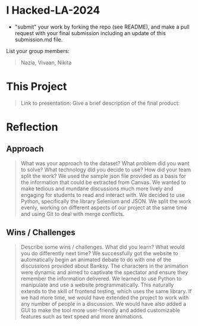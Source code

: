 # I Hacked-LA-2024
- "submit" your work by forking the repo (see README), and make a pull request with your final submission including an update of this submission.md file. 

List your group members:
> Nazia, Vivaan, Nikita

# This Project
> Link to presentation: 
> Give a brief description of the final product:

# Reflection
## Approach
> What was your approach to the dataset? What problem did you want to solve? What technology did you decide to use? How did your team split the work?
We used the sample json file provided as a basis for the information that could be extracted from Canvas. We wanted to make tedious and mundane discussions much more lively and engaging for students to read and interact with. We decided to use Python, specifically the library Selenium and JSON. We split the work evenly, working on different aspects of our project at the same time and using Git to deal with merge conflicts.

## Wins / Challenges
> Describe some wins / challenges. What did you learn? What would you do differently next time?
We successfully got the website to automatically begin an animated debate to do with one of the discussions provided about Banksy. The characters in the animation were dynamic and aimed to captivate the spectator and ensure they remember the information delivered. We learned to use Python to manipulate and use a website programmatically. This naturally extends to the skill of frontend testing, which uses the same library. If we had more time, we would have extended the project to work with any number of people in a discussion. We would have also added a GUI to make the tool more user-friendly and added customizable features such as text speed and more animations.


